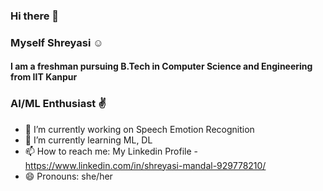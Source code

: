 ### Hi there 👋

### Myself Shreyasi :relaxed:

#### I am a freshman pursuing B.Tech in Computer Science and Engineering from IIT Kanpur
### AI/ML Enthusiast :v:
<!--
**Shreyasi2002/Shreyasi2002** is a ✨ _special_ ✨ repository because its `README.md` (this file) appears on your GitHub profile.

Here are some ideas to get you started:-->

- 🔭 I’m currently working on Speech Emotion Recognition
- 🌱 I’m currently learning ML, DL  <!--- 👯 I’m looking to collaborate on ...  - 🤔 I’m looking for help with   - 💬 Ask me about ...-->
- 📫 How to reach me: My Linkedin Profile - https://www.linkedin.com/in/shreyasi-mandal-929778210/
- 😄 Pronouns: she/her
<!--- ⚡ Fun fact: ...-->

